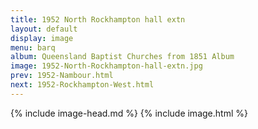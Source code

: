```yaml
---
title: 1952 North Rockhampton hall extn
layout: default
display: image
menu: barq
album: Queensland Baptist Churches from 1851 Album
image: 1952-North-Rockhampton-hall-extn.jpg
prev: 1952-Nambour.html
next: 1952-Rockhampton-West.html
---
```

{% include image-head.md %}
{% include image.html %}